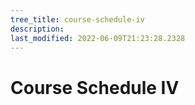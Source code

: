```yaml
---
tree_title: course-schedule-iv
description: 
last_modified: 2022-06-09T21:23:28.2328
---
```


# Course Schedule IV
